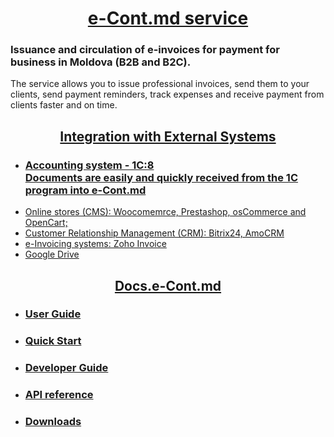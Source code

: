 <!-- ### Hi there 👋


**e-Cont-md/e-Cont-md** is a ✨ _special_ ✨ repository because its `README.md` (this file) appears on your GitHub profile.

Here are some ideas to get you started:

- 🔭 I’m currently working on ...
- 🌱 I’m currently learning ...
- 👯 I’m looking to collaborate on ...
- 🤔 I’m looking for help with ...
- 💬 Ask me about ...
- 📫 How to reach me: ...
- 😄 Pronouns: ...
- ⚡ Fun fact: ...
-->
<h1 align="center"><a href="https://e-cont.md/en" target="_blank">e-Cont.md service</a></h1>
<h3>Issuance and circulation of e-invoices for payment for business in Moldova (B2B and B2C). </h3>
The service allows you to issue professional invoices, send them to your clients, send payment reminders, track expenses and receive payment from clients faster and on time.

<h2 align="center"><a href="https://e-cont.md/en/integrations" target="_blank">Integration with External Systems</h2>
  <ul>
    <li><h3>Accounting system - 1C:8<br>
      Documents are easily and quickly received from the 1C program into e-Cont.md</li>
    <li>Online stores (CMS): Woocomemrce, Prestashop, osCommerce and OpenCart;</li>
    <li>Customer Relationship Management (CRM): Bitrix24, AmoCRM</li>
    <li>e-Invoicing systems: Zoho Invoice</li>
    <li>Google Drive</li>
  </ul>
  
<h2 align="center"><a href="https://e-cont.md/en/integrations" target="_blank">Docs.e-Cont.md</h2>
<ul>
<li><h3><a href="https://docs.e-cont.md/en/user" target="_blank">User Guide</h3></li>
<li><h3><a href="https://docs.e-cont.md/en/quick-start" target="_blank">Quick Start</h3></li>  
<li><h3><a href="https://docs.e-cont.md/en/user" target="_blank">Developer Guide</h3></li>
<li><h3><a href="https://docs.e-cont.md/en/api" target="_blank">API reference</h3></li>
<li><h3><a href="https://docs.e-cont.md/en/downloads" target="_blank">Downloads</h3></li>
  </ul>
  
